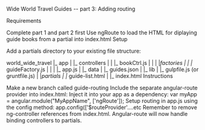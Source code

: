 Wide World Travel Guides -- part 3: Adding routing

Requirements

Complete part 1 and part 2 first
Use ngRoute to load the HTML for diplaying guide books from a partial into index.html
Setup

Add a partials directory to your existing file structure:

world_wide_travel
 |_ app
 |    |_ controllers
 |    |     |_ bookCtrl.js
 |    |
 |    |_factories
 |    |     |_ guideFactory.js
 |    |
 |    |_ app.js
 |
 |_ data
 |    |_ guides.json
 |
 |_ lib
 |    |_ gulpfile.js (or gruntfile.js)
 |
 |_partials
 |    |_ guide-list.html
 |
 |_ index.html
Instructions

Make a new branch called guide-routing
Include the separate angular-route provider into index.html: <script src="my-path-to-angular-route.min.js"></script>
Inject it into your app as a dependency: var myApp = angular.module("MyAppName", ['ngRoute']);
Setup routing in app.js using the config method: app.config(['$routeProvider'....etc
Remember to remove ng-controller references from index.html. Angular-route will now handle binding controllers to partials.

